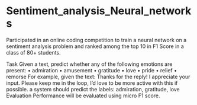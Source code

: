 # Sentiment_analysis_Neural_networks
Participated in an online coding competition to train a neural network on a sentiment analysis problem and ranked among the top 10 in F1 Score in a class of 80+ students. 


Task
Given a text, predict whether any of the following emotions are present:
•	admiration
•	amusement
•	gratitude
•	love
•	pride
•	relief
•	remorse
For example, given the text:
Thanks for the reply! I appreciate your input. Please keep me in the loop, I’d love to be more active with this if possible.
a system should predict the labels:
admiration, gratitude, love
Evaluation
Performance will be evaluated using micro F1 score.
